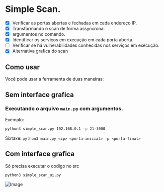 # Simple Scan.  
- [X] Verificar as portas abertas e fechadas em cada endereço IP.  
- [X] Transformando o scan de forma assyncrona.
- [x] argumentos no comando.  
- [x] Identificar os serviços em execução em cada porta aberta.  
- [ ] Verificar se há vulnerabilidades conhecidas nos serviços em execução.
- [x] Alternativa grafica do scan

## Como usar
Você pode usar a ferramenta de duas maneiras:
## Sem interface grafica
### Executando o arquivo `main.py` com argumentos. 

Exemplo:
```bash
python3 simple_scan.py 192.168.0.1 -p 21-3000
```
Sixtaxe:
`python3 main.py <ip> <porta-inicial> -p <porta-final>`

## Com interface grafica
Só precisa executar o codigo no src

```bash
python3 simple_scan_ui.py 
```
![Image](https://github.com/user-attachments/assets/b8b4ea0e-db4b-46d1-b123-431291cecaed)

